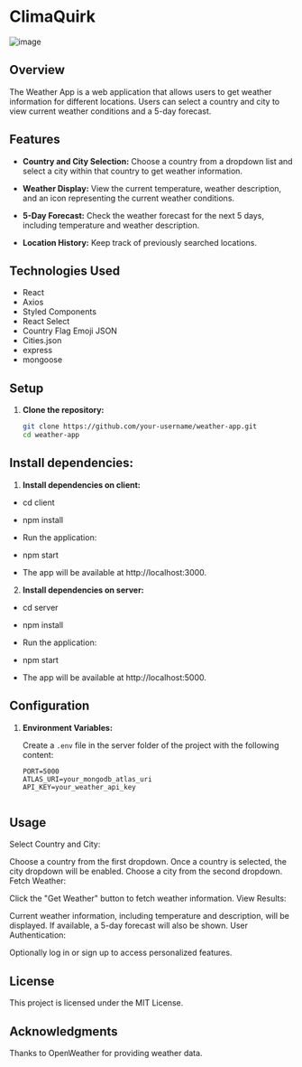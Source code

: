 # ClimaQuirk
![image](https://github.com/Rafi-Ahmad/Weather-App/assets/102521490/51562481-8f84-46b4-ad6f-97e39780eec3)


## Overview

The Weather App is a web application that allows users to get weather information for different locations. Users can select a country and city to view current weather conditions and a 5-day forecast.

## Features

- **Country and City Selection:** Choose a country from a dropdown list and select a city within that country to get weather information.

- **Weather Display:** View the current temperature, weather description, and an icon representing the current weather conditions.

- **5-Day Forecast:** Check the weather forecast for the next 5 days, including temperature and weather description.

- **Location History:** Keep track of previously searched locations.


## Technologies Used

- React
- Axios
- Styled Components
- React Select
- Country Flag Emoji JSON
- Cities.json
- express
- mongoose

## Setup

1. **Clone the repository:**

   ```bash
   git clone https://github.com/your-username/weather-app.git
   cd weather-app

   
## Install dependencies:
1. **Install dependencies on client:**
- cd client
- npm install
- Run the application:

- npm start
- The app will be available at http://localhost:3000.

2. **Install dependencies on server:**
- cd server
- npm install
- Run the application:

- npm start
- The app will be available at http://localhost:5000.

## Configuration

1. **Environment Variables:**

   Create a `.env` file in the server folder of the project with the following content:

   ```dotenv
   PORT=5000
   ATLAS_URI=your_mongodb_atlas_uri
   API_KEY=your_weather_api_key


## Usage
Select Country and City:

Choose a country from the first dropdown.
Once a country is selected, the city dropdown will be enabled.
Choose a city from the second dropdown.
Fetch Weather:

Click the "Get Weather" button to fetch weather information.
View Results:

Current weather information, including temperature and description, will be displayed.
If available, a 5-day forecast will also be shown.
User Authentication:

Optionally log in or sign up to access personalized features.




## License
This project is licensed under the MIT License.

## Acknowledgments
Thanks to OpenWeather for providing weather data.
